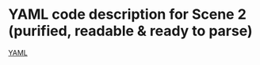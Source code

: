 # YAML code description for Scene 2 (purified, readable & ready to parse)

[YAML](3-ImageTargets/3-ImageTargets.unity ':include')
